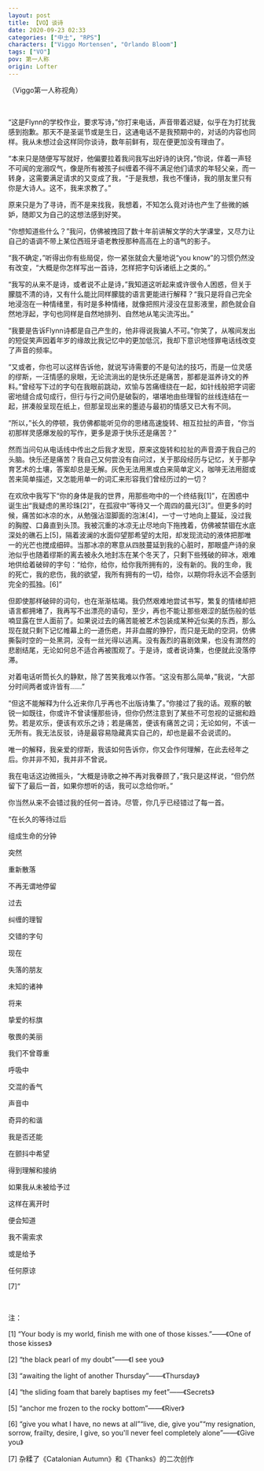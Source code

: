 ```yaml
---
layout: post
title: 【VO】谈诗
date: 2020-09-23 02:33
categories: ["中土", "RPS"]
characters: ["Viggo Mortensen", "Orlando Bloom"]
tags: ["VO"]
pov: 第一人称
origin: Lofter
---
```


（Viggo第一人称视角）

<br>

“这是Flynn的学校作业，要求写诗，”你打来电话，声音带着迟疑，似乎在为打扰我感到抱歉。那天不是圣诞节或是生日，这通电话不是我预期中的，对话的内容也同样。我从未想过会这样同你谈诗，数年前鲜有，现在便更加没有理由了。

“本来只是随便写写就好，他偏要拉着我问我写出好诗的诀窍，”你说，伴着一声轻不可闻的宠溺叹气，像是所有被孩子纠缠着不得不满足他们请求的年轻父亲，而一转身，这需要满足请求的又变成了我，“于是我想，我也不懂诗，我的朋友里只有你是大诗人。这不，我来求教了。”

原来只是为了寻诗，而不是来找我，我想着，不知怎么竟对诗也产生了些微的嫉妒，随即又为自己的这想法感到好笑。

“你想知道些什么？”我问，仿佛被拽回了数十年前讲解文学的大学课堂，又尽力让自己的语调不带上某位西班牙语老教授那种高高在上的语气的影子。

“我不确定，”听得出你有些局促，你一紧张就会大量地说“you know”的习惯仍然没有改变，“大概是你怎样写出一首诗，怎样把字句诉诸纸上之类的。”

“我写的从来不是诗，或者说不止是诗，”我知道这听起来或许很令人困惑，但关于朦胧不清的诗，又有什么能比同样朦胧的语言更能进行解释？“我只是将自己完全地浸泡在一种情绪里，有时是多种情绪，就像把照片浸没在显影液里，颜色就会自然地浮起，字句也同样是自然地排列、自然地从笔尖流泻出。”

“我要是告诉Flynn诗都是自己产生的，他非得说我骗人不可。”你笑了，从喉间发出的短促笑声因着年岁的缘故比我记忆中的更加低沉，我却下意识地怪罪电话线改变了声音的频率。

“又或者，你也可以这样告诉他，就说写诗需要的不是句法的技巧，而是一位灵感的缪斯，一汪情感的泉眼，无论流淌出的是快乐还是痛苦，那都是滋养诗文的养料。”曾经写下过的字句在我眼前跳动，欢愉与苦痛缠绕在一起，如针线般把字词密密地缝合成句成行，但行与行之间仍是破裂的，堪堪地由些理智的丝线连结在一起，拼凑般呈现在纸上，但那呈现出来的墨迹与最初的情感又已大有不同。

“所以，”长久的停顿，我仿佛都能听见你的思绪高速旋转、相互拉扯的声音，“你当初那样灵感爆发般的写作，更多是源于快乐还是痛苦？”

然而当问句从电话线中传出之后我才发现，原来这旋转和拉扯的声音源于我自己的头脑。快乐还是痛苦？我自己又何尝没有自问过，关于那段经历与记忆，关于那孕育艺术的土壤，答案却总是无解。灰色无法用黑或白来简单定义，咖啡无法用甜或苦来简单描述，又怎能用单一的词汇来形容我们曾经历过的一切？

在欢欣中我写下“你的身体是我的世界，用那些吻中的一个终结我[1]”，在困惑中诞生出“我疑虑的黑珍珠[2]”，在孤寂中“等待又一个周四的晨光[3]”。但更多的时候，痛苦如冰凉的水，从勉强沾湿脚面的泡沫[4]，一寸一寸地向上蔓延，没过我的胸膛、口鼻直到头顶。我被沉重的冰凉无止尽地向下拖拽着，仿佛被禁锢在水底深处的礁石上[5]，隔着波澜的水面仰望那希望的太阳，却发现流动的液体把那唯一的光芒也搅成细碎。当那冰凉的寒意从四肢蔓延到我的心脏时，那眼盛产诗的泉池似乎也随着缪斯的离去被永久地封冻在某个冬天了，只剩下些残破的碎冰，艰难地供给着破碎的字句：“给你，给你，给你我所拥有的，没有新的。我的生命，我的死亡，我的悲伤，我的欲望，我所有拥有的一切，给你，以期你将永远不会感到完全的孤独。[6]”

但即使那样破碎的词句，也在渐渐枯竭。我仍然艰难地尝试书写，繁复的情绪却把语言都拥堵了，我再写不出漂亮的语句，至少，再也不能让那些艰涩的舐伤般的低喃显露在世人面前了。如果说过去的痛苦能被艺术包装成某种近似美的东西，那么现在就只剩下记忆帷幕上的一道伤疤，并非血腥的狰狞，而只是无助的空洞，仿佛撕裂时空的一处黑洞，没有一丝光得以逃离。没有轰烈的喜剧效果，也没有潸然的悲剧结尾，无论如何总不适合再被围观了。于是诗，或者说诗集，也便就此没落停滞。

对着电话听筒长久的静默，除了苦笑我难以作答。“这没有那么简单，”我说，“大部分时间两者或许皆有……”

“但这不能解释为什么近来你几乎再也不出版诗集了。”你接过了我的话。观察的敏锐一如既往，你或许不曾读懂那些诗，但你仍然注意到了某些不可忽视的证据和趋势。若是欢乐，便该有欢乐之诗；若是痛苦，便该有痛苦之词；无论如何，不该一无所有。我无法反驳，诗是最容易隐藏真实自己的，却也是最不会说谎的。

唯一的解释，我亲爱的缪斯，我该如何告诉你，你又会作何理解，在此去经年之后。你并非不知，我并非不曾说。

我在电话这边微摇头，“大概是诗歌之神不再对我眷顾了，”我只是这样说，“但仍然留下了最后一首，如果你想听的话，我可以念给你听。”

你当然从来不会错过我的任何一首诗。尽管，你几乎已经错过了每一首。

“在长久的等待过后

组成生命的分钟

突然

重新散落

不再无谓地停留

过去

纠缠的理智

交错的字句

现在

失落的朋友

未知的诸神

将来

挚爱的标旗

敬畏的美丽

我们不曾尊重

呼吸中

交混的香气

声音中

奇异的和谐

我是否还能

在颤抖中希望

得到理解和接纳

如果我从未被给予过

这样在离开时

便会知道

我不需索求

或是给予

任何原谅

[7]”

<br>

注：

[1] “Your body is my world, finish me with one of those kisses.”——《One of those kisses》

[2] “the black pearl of my doubt”——《I see you》

[3] “awaiting the light of another Thursday”——《Thursday》

[4] “the sliding foam that barely baptises my feet”——《Secrets》

[5] “anchor me frozen to the rocky bottom”——《River》

[6] “give you what I have, no news at all”“live, die, give you”“my resignation, sorrow, frailty, desire, I give, so you'll never feel completely alone”——《Give you》

[7] 杂糅了《Catalonian Autumn》和《Thanks》的二次创作
